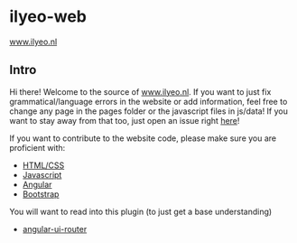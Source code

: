 # ilyeo-web
www.ilyeo.nl
## Intro
Hi there! Welcome to the source of www.ilyeo.nl. 
If you want to just fix grammatical/language errors in the website or add information, feel free to change any page in
the pages folder or the javascript files in js/data! If you want to stay away from that too, just open an issue right [here](https://github.com/Vaults/ilyeo-web/issues)!

If you want to contribute to the website code, please make sure you are proficient with:
  * [HTML/CSS](http://www.w3schools.com/css/)
  * [Javascript](http://www.w3schools.com/Js/)
  * [Angular](https://docs.angularjs.org/tutorial/step_00)
  * [Bootstrap](http://getbootstrap.com/)

You will want to read into this plugin (to just get a base understanding)
  * [angular-ui-router](https://github.com/angular-ui/ui-router)
